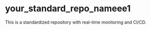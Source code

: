 # your_standard_repo_nameee1
This is a standardized repository with real-time monitoring and CI/CD.
